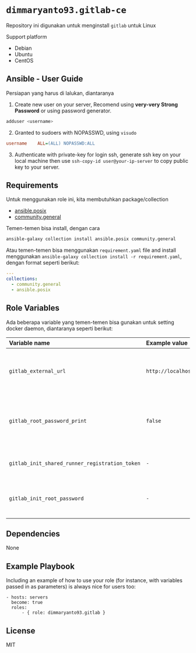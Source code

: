`dimmaryanto93.gitlab-ce`
=========

Repository ini digunakan untuk menginstall `gitlab` untuk Linux

Support platform

- Debian
- Ubuntu
- CentOS


Ansible - User Guide
------------

Persiapan yang harus di lalukan, diantaranya

1. Create new user on your server, Recomend using **very-very Strong Password** or using password generator. 
  ```bash
  adduser <username>
  ```

2. Granted to sudoers with NOPASSWD, using `visudo`
  ```ini
  username    ALL=(ALL) NOPASSWD:ALL
  ```

3. Authenticate with private-key for login ssh, generate ssh key on your local machine then use `ssh-copy-id user@your-ip-server` to copy public key to your server.


Requirements
------------

Untuk menggunakan role ini, kita membutuhkan package/collection 

- [ansible.posix](https://github.com/ansible-collections/ansible.posix)
- [community.general](https://github.com/ansible-collections/community.general)

Temen-temen bisa install, dengan cara 

```bash
ansible-galaxy collection install ansible.posix community.general
```

Atau temen-temen bisa menggunakan `requirement.yaml` file and install menggunakan `ansible-galaxy collection install -r requirement.yaml`, dengan format seperti berikut:

```yaml
---
collections:
  - community.general
  - ansible.posix
```

Role Variables
--------------

Ada beberapa variable yang temen-temen bisa gunakan untuk setting docker daemon, diantaranya seperti berikut:

| Variable name                 | Example value       | Description |
| :---                          | :---                | :---        |
| `gitlab_external_url`         | `http://localhost`  | Default value untuk gitlab operation seperti git pull, push, clone |
| `gitlab_root_password_print`  | `false`             | Tampilkan generated root password for gitlab administrator account |
| `gitlab_init_shared_runner_registration_token` | `-`  | Set default token for registration gitlab runner |
| `gitlab_init_root_password` | `-` | Set default password installation for gitlab root account |

Dependencies
------------

None

Example Playbook
----------------

Including an example of how to use your role (for instance, with variables passed in as parameters) is always nice for users too:

```ansible
- hosts: servers
  become: true
  roles:
      - { role: dimmaryanto93.gitlab }
```

License
-------

MIT
